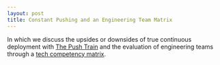 ```yaml
---
layout: post
title: Constant Pushing and an Engineering Team Matrix
---
```


In which we discuss the upsides or downsides of true continuous deployment with [The Push Train][1] and the evaluation of engineering teams through a [tech competency matrix][0].

[0]: https://geshan.com.np/blog/2017/06/software-companies-tech-competency-matrix/
[1]: http://pushtrain.club/
